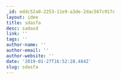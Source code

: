 ```yaml
---
_id: eddc52a0-2253-11e9-a3de-2dac567c917c
layout: idee
title: sdasfa
desc: sadasd
link: ''
tags: ''
author-name: ''
author-email: ''
author-website: ''
date: '2019-01-27T16:52:28.484Z'
slug: sdasfa
---
```


